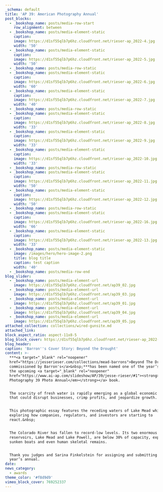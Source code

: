 ```yaml
---
_schema: default
title: 'AP 39: American Photography Annual'
post_blocks:
  - _bookshop_name: posts/media-row-start
    row_alignment: between
  - _bookshop_name: posts/media-element-static
    caption:
    image: https://d1sf55qlb7p6hz.cloudfront.net/rieser-ap_2022-4.jpg
    width: '50'
  - _bookshop_name: posts/media-element-static
    caption:
    image: https://d1sf55qlb7p6hz.cloudfront.net/rieser-ap_2022-5.jpg
    width: '50'
  - _bookshop_name: posts/media-row-static
  - _bookshop_name: posts/media-element-static
    caption:
    image: https://d1sf55qlb7p6hz.cloudfront.net/rieser-ap_2022-6.jpg
    width: '60'
  - _bookshop_name: posts/media-element-static
    caption:
    image: https://d1sf55qlb7p6hz.cloudfront.net/rieser-ap_2022-7.jpg
    width: '40'
  - _bookshop_name: posts/media-row-static
  - _bookshop_name: posts/media-element-static
    caption:
    image: https://d1sf55qlb7p6hz.cloudfront.net/rieser-ap_2022-8.jpg
    width: '33'
  - _bookshop_name: posts/media-element-static
    caption:
    image: https://d1sf55qlb7p6hz.cloudfront.net/rieser-ap_2022-9.jpg
    width: '33'
  - _bookshop_name: posts/media-element-static
    caption:
    image: https://d1sf55qlb7p6hz.cloudfront.net/rieser-ap_2022-10.jpg
    width: '33'
  - _bookshop_name: posts/media-row-static
  - _bookshop_name: posts/media-element-static
    caption:
    image: https://d1sf55qlb7p6hz.cloudfront.net/rieser-ap_2022-11.jpg
    width: '50'
  - _bookshop_name: posts/media-element-static
    caption:
    image: https://d1sf55qlb7p6hz.cloudfront.net/rieser-ap_2022-12.jpg
    width: '50'
  - _bookshop_name: posts/media-row-static
  - _bookshop_name: posts/media-element-static
    caption:
    image: https://d1sf55qlb7p6hz.cloudfront.net/rieser-ap_2022-16.jpg
    width: '66'
  - _bookshop_name: posts/media-element-static
    caption:
    image: https://d1sf55qlb7p6hz.cloudfront.net/rieser-ap_2022-13.jpg
    width: '33'
  - _bookshop_name: posts/media-element-static
    image: /images/hero/hero-image-2.png
    title: blog title
    caption: test caption
    width: '40'
  - _bookshop_name: posts/media-row-end
blog_slider:
  - _bookshop_name: posts/media-element-url
    image: https://d1sf55qlb7p6hz.cloudfront.net/ap39_02.jpg
  - _bookshop_name: posts/media-element-url
    image: https://d1sf55qlb7p6hz.cloudfront.net/ap39_03.jpg
  - _bookshop_name: posts/media-element-url
    image: https://d1sf55qlb7p6hz.cloudfront.net/ap39_01.jpg
  - _bookshop_name: posts/media-element-url
    image: https://d1sf55qlb7p6hz.cloudfront.net/ap39_04.jpg
  - _bookshop_name: posts/media-element-url
    image: https://d1sf55qlb7p6hz.cloudfront.net/ap39_05.jpg
attached_collection: collections/wired-gunsite.md
attached_link:
block_aspect_ratio: aspect-11x8-5
blog_block_cover: https://d1sf55qlb7p6hz.cloudfront.net/rieser-ap_2022-1.jpg
blog_header:
caption: 'Barron''s Cover Story: Beyond the Drought'
content: >-
  ***<a target="_blank" rel="noopener"
  href="https://jesserieser.com/collections/mead-barrons">Beyond The Drought
  commissioned by Barron's</a>&nbsp;***has been named one of the year’s best in
  the upcoming <a target="_blank" rel="noopener"
  href="https://www.ai-ap.com/slideshow/AP/39/jesse-rieser/#1"><strong><em>American
  Photography 39 Photo Annual</em></strong></a> book.


  The scarcity of fresh water is rapidly emerging as a global economic threat
  that could disrupt businesses, crimp profits, and jeopardize growth.⁠


  This photographic essay features the receding waters of Lake Mead while
  exploring how companies, regulators, and investors are starting to
  react.&nbsp;


  The Colorado River has fallen to record-low levels. Its two enormous
  reservoirs, Lake Mead and Lake Powell, are below 30% of capacity, exposing
  sunken boats and even human skeletal remains.


  Thank you judges and Sarina Finkelstein for assigning and submitting to this
  year’s annual. ⁠
date:
news_category:
  - awards
theme_color: '#f8d9d9'
vimeo_block_cover: 769252337
---
```


